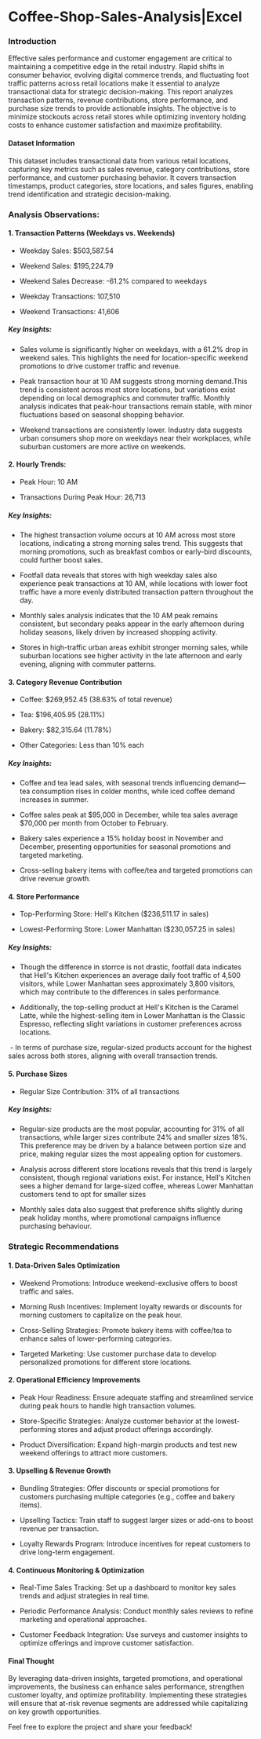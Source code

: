 # Coffee-Shop-Sales-Analysis|Excel
### Introduction
Effective sales performance and customer engagement are critical to maintaining a competitive edge in the retail industry. Rapid shifts in consumer behavior, evolving digital commerce trends, and fluctuating foot traffic patterns across retail locations make it essential to analyze transactional data for strategic decision-making. This report analyzes transaction patterns, revenue contributions, store performance, and purchase size trends to provide actionable insights. The objective is to minimize stockouts across retail stores while optimizing inventory holding costs to enhance customer satisfaction and maximize profitability.

#### Dataset Information

This dataset includes transactional data from various retail locations, capturing key metrics such as sales revenue, category contributions, store performance, and customer purchasing behavior. It covers transaction timestamps, product categories, store locations, and sales figures, enabling trend identification and strategic decision-making.


### Analysis Observations:


#### 1. Transaction Patterns (Weekdays vs. Weekends)

- Weekday Sales: $503,587.54

- Weekend Sales: $195,224.79

- Weekend Sales Decrease: -61.2% compared to weekdays

- Weekday Transactions: 107,510

- Weekend Transactions: 41,606

##### Key Insights:

- Sales volume is significantly higher on weekdays, with a 61.2% drop in weekend sales.  This highlights the need for location-specific weekend promotions to drive customer traffic and revenue.

- Peak transaction hour at 10 AM suggests strong morning demand.This trend is consistent across most store locations, but variations exist depending on local demographics and commuter traffic. Monthly analysis indicates that peak-hour transactions remain stable, with minor fluctuations based on seasonal shopping behavior.

- Weekend transactions are consistently lower. Industry data suggests urban consumers shop more on weekdays near their workplaces, while suburban customers are more active on weekends.

#### 2. Hourly Trends:

- Peak Hour: 10 AM

- Transactions During Peak Hour: 26,713
  
##### Key Insights:

- The highest transaction volume occurs at 10 AM across most store locations, indicating a strong morning sales trend. This suggests that morning promotions, such as breakfast combos or early-bird discounts, could further boost sales.

- Footfall data reveals that stores with high weekday sales also experience peak transactions at 10 AM, while locations with lower foot traffic have a more evenly distributed transaction pattern throughout the day.

- Monthly sales analysis indicates that the 10 AM peak remains consistent, but secondary peaks appear in the early afternoon during holiday seasons, likely driven by increased shopping activity.

- Stores in high-traffic urban areas exhibit stronger morning sales, while suburban locations see higher activity in the late afternoon and early evening, aligning with commuter patterns.
  
#### 3. Category Revenue Contribution

- Coffee: $269,952.45 (38.63% of total revenue)

- Tea: $196,405.95 (28.11%)

- Bakery: $82,315.64 (11.78%)

- Other Categories: Less than 10% each

##### Key Insights:

- Coffee and tea lead sales, with seasonal trends influencing demand—tea consumption rises in colder months, while iced coffee demand increases in summer.

- Coffee sales peak at $95,000 in December, while tea sales average $70,000 per month from October to February.

- Bakery sales experience a 15% holiday boost in November and December, presenting opportunities for seasonal promotions and targeted marketing.

- Cross-selling bakery items with coffee/tea and targeted promotions can drive revenue growth.

#### 4. Store Performance

- Top-Performing Store: Hell's Kitchen ($236,511.17 in sales)

- Lowest-Performing Store: Lower Manhattan ($230,057.25 in sales)

##### Key Insights:

- Though the difference in storrce is not drastic, footfall data indicates that Hell's Kitchen experiences an average daily foot traffic of 4,500 visitors, while Lower Manhattan sees approximately 3,800 visitors, which may contribute to the differences in sales performance.

- Additionally, the top-selling product at Hell's Kitchen is the Caramel Latte, while the highest-selling item in Lower Manhattan is the Classic Espresso, reflecting slight variations in customer preferences across locations.

 - In terms of purchase size, regular-sized products account for the highest sales across both stores, aligning with overall transaction trends. 

#### 5. Purchase Sizes

- Regular Size Contribution: 31% of all transactions

##### Key Insights:

- Regular-size products are the most popular, accounting for 31% of all transactions, while larger sizes contribute 24% and smaller sizes 18%. This preference may be driven by a balance between portion size and price, making regular sizes the most appealing option for customers. 

- Analysis across different store locations reveals that this trend is largely consistent, though regional variations exist. For instance, Hell's Kitchen sees a higher demand for large-sized coffee, whereas Lower Manhattan customers tend to opt for smaller sizes

- Monthly sales data also suggest that preference shifts slightly during peak holiday months, where promotional campaigns influence purchasing behaviour.

### Strategic Recommendations

#### 1.   Data-Driven Sales Optimization

- Weekend Promotions: Introduce weekend-exclusive offers to boost traffic and sales.

- Morning Rush Incentives: Implement loyalty rewards or discounts for morning customers to capitalize on the peak hour.

- Cross-Selling Strategies: Promote bakery items with coffee/tea to enhance sales of lower-performing categories.

- Targeted Marketing: Use customer purchase data to develop personalized promotions for different store locations.

#### 2. Operational Efficiency Improvements

- Peak Hour Readiness: Ensure adequate staffing and streamlined service during peak hours to handle high transaction volumes.

- Store-Specific Strategies: Analyze customer behavior at the lowest-performing stores and adjust product offerings accordingly.

- Product Diversification: Expand high-margin products and test new weekend offerings to attract more customers.

#### 3. Upselling & Revenue Growth

- Bundling Strategies: Offer discounts or special promotions for customers purchasing multiple categories (e.g., coffee and bakery items).

- Upselling Tactics: Train staff to suggest larger sizes or add-ons to boost revenue per transaction.

- Loyalty Rewards Program: Introduce incentives for repeat customers to drive long-term engagement.

#### 4. Continuous Monitoring & Optimization

- Real-Time Sales Tracking: Set up a dashboard to monitor key sales trends and adjust strategies in real time.

- Periodic Performance Analysis: Conduct monthly sales reviews to refine marketing and operational approaches.

- Customer Feedback Integration: Use surveys and customer insights to optimize offerings and improve customer satisfaction.

#### Final Thought

By leveraging data-driven insights, targeted promotions, and operational improvements, the business can enhance sales performance, strengthen customer loyalty, and optimize profitability. Implementing these strategies will ensure that at-risk revenue segments are addressed while capitalizing on key growth opportunities.



Feel free to explore the project and share your feedback!
